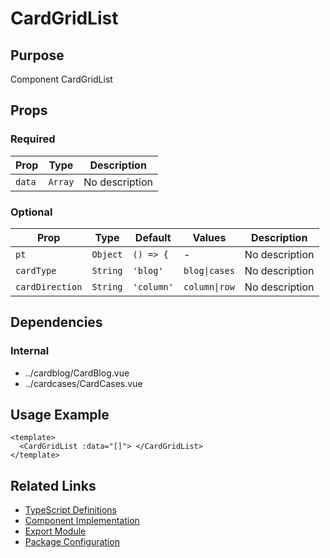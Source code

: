 # CardGridList

## Purpose

Component CardGridList

## Props

### Required

| Prop   | Type    | Description    |
| ------ | ------- | -------------- |
| `data` | `Array` | No description |

### Optional

| Prop            | Type     | Default    | Values        | Description    |
| --------------- | -------- | ---------- | ------------- | -------------- |
| `pt`            | `Object` | `() => {`  | -             | No description |
| `cardType`      | `String` | `'blog'`   | `blog\|cases` | No description |
| `cardDirection` | `String` | `'column'` | `column\|row` | No description |

## Dependencies

### Internal

- ../cardblog/CardBlog.vue
- ../cardcases/CardCases.vue

## Usage Example

```vue
<template>
  <CardGridList :data="[]"> </CardGridList>
</template>
```

## Related Links

- [TypeScript Definitions](./CardGridList.d.ts)
- [Component Implementation](./CardGridList.vue)
- [Export Module](./cardgridlist.js)
- [Package Configuration](./package.json)

